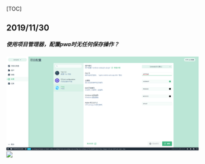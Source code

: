[TOC]
## 2019/11/30
##### 使用项目管理器，配置pwa时无任何保存操作？
![](./img/pwa.png)
![](https://github.com/playfulhd/ISSUE/tree/master/img/pwa.png)